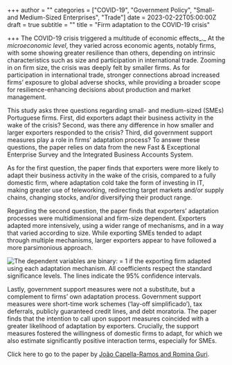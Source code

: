 +++
author = ""
categories = ["COVID-19", "Government Policy", "Small- and Medium-Sized Enterprises", "Trade"]
date = 2023-02-22T05:00:00Z
draft = true
subtitle = ""
title = "Firm adaptation to the COVID-19 crisis"

+++
The COVID-19 crisis triggered a multitude of economic effects_._ At the _microeconomic level_, they varied across economic agents, notably firms, with some showing greater resilience than others, depending on intrinsic characteristics such as size and participation in international trade. Zooming in on firm size, the crisis was deeply felt by smaller firms. As for participation in international trade, stronger connections abroad increased firms’ exposure to global adverse shocks, while providing a broader scope for resilience-enhancing decisions about production and market management.

This study asks three questions regarding small- and medium-sized (SMEs) Portuguese firms. First, did exporters adapt their business activity in the wake of the crisis? Second, was there any difference in how smaller and larger exporters responded to the crisis? Third, did government support measures play a role in firms’ adaptation process? To answer these questions, the paper relies on data from the new Fast & Exceptional Enterprise Survey and the Integrated Business Accounts System.

As for the first question, the paper finds that exporters were more likely to adapt their business activity in the wake of the crisis, compared to a fully domestic firm, where adaptation cold take the form of investing in IT, making greater use of teleworking, redirecting target markets and/or supply chains, changing stocks, and/or diversifying their product range.

Regarding the second question, the paper finds that exporters’ adaptation processes were multidimensional and firm-size dependent. Exporters adapted more intensively, using a wider range of mechanisms, and in a way that varied according to size. While exporting SMEs tended to adapt through multiple mechanisms, larger exporters appear to have followed a more parsimonious approach.

  
![The dependent variables are binary: = 1 if the exporting firm adapted using each adaptation mechanism. All coefficients respect the standard significance levels. The lines indicate the 95% confidence intervals.](/v1677116826/research_report/Screen_Shot_2023-02-22_at_8.46.24_PM_pydvuf.png "Exporters’ adaptation mechanisms and firm size – marginal effects. ")

Lastly, government support measures were not a substitute, but a complement to firms’ own adaptation process. Government support measures were short-time work schemes (‘lay-off simplificado’), tax deferrals, publicly guaranteed credit lines, and debt moratoria. The paper finds that the intention to call upon support measures coincided with a greater likelihood of adaptation by exporters. Crucially, the support measures fostered the willingness of domestic firms to adapt, for which we also estimate significantly positive interaction terms, especially for SMEs.

Click here to go to the paper by [João Capella-Ramos and Romina Guri](https://ideas.repec.org/p/mde/wpaper/0169.html).